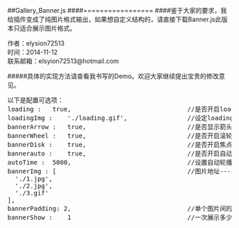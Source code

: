 ##Gallery_Banner.js
####=================
####鉴于大家的要求，我给插件变成了纯图片格式输出，如果想自定义结构的，请直接下载Banner.js此版本只适合展示图片格式。
<p>
作者：elysion72513<br/>
时间：2014-11-12<br/>
联系邮箱：elsyion72513@hotmail.com<br/>
</p>
#####具体的实现方法请查看我书写的Demo。欢迎大家继续提出宝贵的修改意见。
<pre>以下是配置可选项：
loading : 	true,					            //是否开启loading
loadingImg : 	'./loading.gif',				//设定loading的图片		
bannerArrow : 	true,				        	//是否显示箭头
bannerWheel : 	true,					        //是否开启滚轮事件
bannerDisk : 	true,					        //是否开启焦点切换事件
bannerauto : 	true,					        //是否开启自动轮播
autoTime : 	5000,					            //设置自动轮播时间
bannerImg : [                                   //图片地址---以数组格式  ["图片地址1..","图片地址2"]
  './1.jpg',
  './2.jpg',
  './3.gif'
],		                                
bannerPadding: 2,					            //单个图片间的补白
bannerShow : 	1 					            //一次展示多少个图片
</pre>
